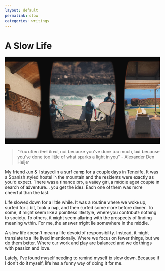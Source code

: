 ```yaml
---
layout: default
permalink: slow
categories: writings
---
```


# A Slow Life

![tenerife-cover](/assets/covers/slowlife.png)

> "You often feel tired, not because you've done too much, but because you've done too little of what sparks a light in you" - Alexander Den Heijer

My friend Jun & I stayed in a surf camp for a couple days in Tenerife.
It was a Spanish styled hostel in the mountain and the residents were exactly as you'd expect.
There was a finance bro, a valley girl, a middle aged couple in search of adventure... you get the idea.
Each one of them was more cheerful than the last.

Life slowed down for a little while.
It was a routine where we woke up, surfed for a bit, took a nap, and then surfed some more before dinner.
To some, it might seem like a pointless lifestyle, where you contribute nothing to society.
To others, it might seem alluring with the prospects of finding meaning within.
For me, the answer might lie somewhere in the middle.

A slow life doesn't mean a life devoid of responsibility.
Instead, it might translate to a life lived intentionally.
Where we focus on fewer things, but we do them better.
Where our work and play are balanced and we do things with passion and love.

Lately, I've found myself needing to remind myself to slow down.
Because if I don't do it myself, life has a funny way of doing it for me.
